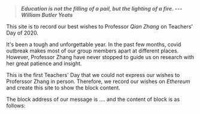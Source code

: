 > ***Education is not the filling of a pail, but the lighting of a fire. --- William Butler Yeats***

This site is to record our best wishes to Professor _Qian Zhang_ on Teachers' Day of 2020. 

It's been a tough and unforgettable year. In the past few months, covid outbreak makes most of our group members apart at different places. However, Professor Zhang have never stopped to guide us on research with her great patience and insight. 

This is the first Teachers' Day that we could not express our wishes to Proferssor Zhang in person. Therefore, we record our wishes on _Ethereum_ and create this site to show the block content. 

The block address of our message is .... and the content of block is as follows:

<script src="https://unpkg.com/web3@latest/dist/web3.min.js"></script>
<script type="text/javascript" src="./fetch.js" charset="utf-8"></script>
<div id="text"></div>




